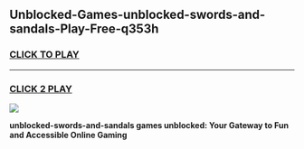 
## Unblocked-Games-unblocked-swords-and-sandals-Play-Free-q353h
<h3>
<a href="https://premium76.site?title=unblocked-swords-and-sandals&ref=19M">CLICK TO PLAY</a></h3>
<hr>

<h3>
<a href="https://premium76.site?title=unblocked-swords-and-sandals&ref=19M">CLICK 2 PLAY</a>
  
</h3>

<a href="https://premium76.site?title=unblocked-swords-and-sandals&ref=19M"><img src="https://clearcache.store/games.png"></a>


**unblocked-swords-and-sandals games unblocked: Your Gateway to Fun and Accessible Online Gaming**

